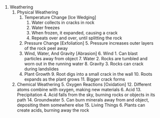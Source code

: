 1. Weathering
    1. Physical Weathering
        1. Temperature Change [Ice Wedging]
            1. Water collects in cracks in rock
            2. Water freezes
            3. When frozen, it expanded, causing a crack
            4. Repeats over and over, until splitting the rock
        2. Pressure Change [Exfoliation]
            5. Pressure increases outer layers of the rock peel away
        3. Wind, Water, And Gravity [Abrasion]
            6. Wind
                1. Can blast particles away from object
            7. Water
                2. Rocks are tumbled and worn out in the running water
            8. Gravity
                3. Rocks can crack during landslides
        4. Plant Growth
            9. Root digs into a small crack in the wall
            10. Roots expands as the plant grows
            11. Bigger crack forms
    2. Chemical Weathering
        5. Oxygen Reactions [Oxidation]
            12. Different atoms combine with oxygen, making new materials
        6. Acid
            13. Precipitation
                4. Acid falls from the sky, burning rocks or objects in its path
            14. Groundwater
                5. Can burn minerals away from and object, depositing them somewhere else
            15. Living Things
                6. Plants can create acids, burning away the rock